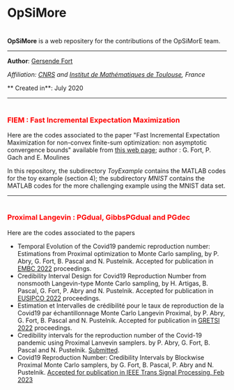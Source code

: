 <!-- Required extensions: mathjax, headerid(level=3)-->

# OpSiMore
#
**OpSiMore** is a web repositery for the contributions of the OpSiMorE team.
- ---

**Author**: [Gersende Fort](<https://perso.math.univ-toulouse.fr/gfort/>)

*Affiliation: [CNRS](<http://www.cnrs.fr/en>) and [Institut de Mathématiques de Toulouse](<https://www.math.univ-toulouse.fr/>), France*

** Created in**: July 2020

- ---

# <h3 style="color:#ff0000">FIEM : Fast Incremental Expectation Maximization</h3>


Here are the codes associated to the paper "Fast Incremental Expectation Maximization for non-convex finite-sum optimization: non asymptotic convergence bounds" available from  [this web page](<https://hal.science/hal-02617725v2>); author : G. Fort, P. Gach and E. Moulines

In this repository, the subdirectory *ToyExample* contains the MATLAB codes for the toy example (section 4); the subdirectory *MNIST* contains the MATLAB codes for the more challenging example using the MNIST data set.

- ---

# <h3 style="color:#ff0000">Proximal Langevin : PGdual, GibbsPGdual and PGdec</h3>

Here are the codes associated to the papers 
  - Temporal Evolution of the Covid19 pandemic reproduction number: Estimations from Proximal optimization to Monte Carlo sampling, by P. Abry, G. Fort, B. Pascal and N. Pustelnik. Accepted for publication in  [EMBC 2022](<https://hal.science/hal-03565440>) proceedings.
  -  Credibility Interval Design for Covid19 Reproduction Number from nonsmooth Langevin-type Monte Carlo sampling, by H. Artigas, B. Pascal, G. Fort, P. Abry and N. Pustelnik. Accepted for publication in [EUSIPCO 2022](<https://hal.science/hal-03371837>) proceedings.
  -  Estimation et Intervalles de crédibilité pour le taux de reproduction de la Covid19 par échantillonnage Monte Carlo Langevin Proximal, by P. Abry, G. Fort, B. Pascal and N. Pustelnik. Accepted for publication in [GRETSI 2022](<https://hal.science/hal-03611891>) proceedings.
  - Credibility intervals for the reproduction number of the Covid-19 pandemic using Proximal Lanvevin samplers. by P. Abry, G. Fort, B. Pascal and N. Pustelnik. [Submitted](<https://hal.science/hal-03902144/>).
  - Covid19 Reproduction Number: Credibility Intervals by Blockwise Proximal Monte Carlo samplers, by G. Fort, B. Pascal, P. Abry and N. Pustelnik. [Accepted for publication in IEEE Trans Signal Processing, Feb 2023](<https://hal.science/hal-03611079>)
  
  
  
  
